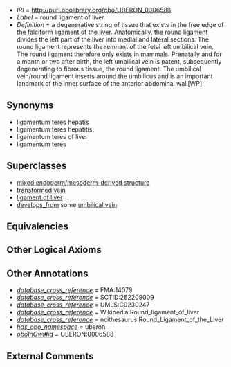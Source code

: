  * *IRI* = http://purl.obolibrary.org/obo/UBERON_0006588
 * *Label* = round ligament of liver
 * *Definition* = a degenerative string of tissue that exists in the free edge of the falciform ligament of the liver. Anatomically, the round ligament divides the left part of the liver into medial and lateral sections. The round ligament represents the remnant of the fetal left umbilical vein. The round ligament therefore only exists in mammals. Prenatally and for a month or two after birth, the left umbilical vein is patent, subsequently degenerating to fibrous tissue, the round ligament. The umbilical vein/round ligament inserts around the umbilicus and is an important landmark of the inner surface of the anterior abdominal wall[WP].

## Synonyms

 * ligamentum teres hepatis
 * ligamentum teres hepatitis
 * ligamentum teres of liver
 * ligamentum teres

## Superclasses

 * [mixed endoderm/mesoderm-derived structure](../../UBERON/77/UBERON_0000077.md)
 * [transformed vein](../../UBERON/92/UBERON_0006592.md)
 * [ligament of liver](../../UBERON/39/UBERON_0013139.md)
 * [develops_from](../../RO/02/RO_0002202.md) some [umbilical vein](../../UBERON/66/UBERON_0002066.md)

## Equivalencies


## Other Logical Axioms


## Other Annotations

 * *[database_cross_reference](../../ef/oboInOwl#hasDbXref.md)* = FMA:14079
 * *[database_cross_reference](../../ef/oboInOwl#hasDbXref.md)* = SCTID:262209009
 * *[database_cross_reference](../../ef/oboInOwl#hasDbXref.md)* = UMLS:C0230247
 * *[database_cross_reference](../../ef/oboInOwl#hasDbXref.md)* = Wikipedia:Round_ligament_of_liver
 * *[database_cross_reference](../../ef/oboInOwl#hasDbXref.md)* = ncithesaurus:Round_Ligament_of_the_Liver
 * *[has_obo_namespace](../../ce/oboInOwl#hasOBONamespace.md)* = uberon
 * *[oboInOwl#id](../../id/oboInOwl#id.md)* = UBERON:0006588

## External Comments

